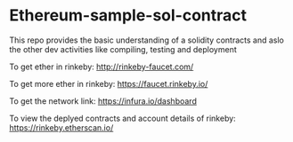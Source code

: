 # Ethereum-sample-sol-contract
This repo provides the basic understanding of a solidity contracts and aslo the other dev activities like compiling, testing and deployment

To get ether in rinkeby: http://rinkeby-faucet.com/

To get more ether in rinkeby:  https://faucet.rinkeby.io/

To get the network link: https://infura.io/dashboard

To view the deplyed contracts and account details of rinkeby: https://rinkeby.etherscan.io/

